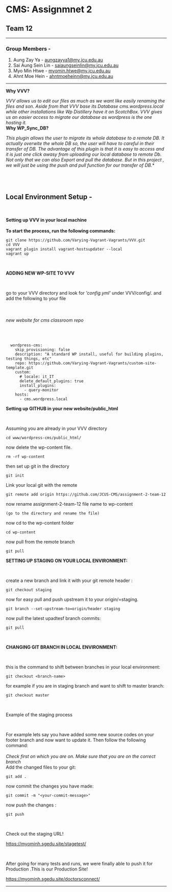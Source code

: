 # CMS: Assignmnet 2
## Team 12

------------------------------------
### Group Members -

1. Aung Zay Ya - aungzayya1@my.jcu.edu.au
2. Sai Aung Sein Lin - saiaungseinlin@my.jcu.edu.au
3. Myo Min Htwe - myomin.htwe@my.jcu.edu.au
4. Ahnt Moe Hein - ahntmoeheinn@my.jcu.edu.au
------------------------------------

**Why VVV?**

*VVV allows us to edit our files as much as we want like easily renaming the files and son. Aside from that VVV base its Database cms.wordpress.local while other installations like Wp Distillery have it on ScotchBox. VVV gives us an easier access to migrate our database as wordpress is the one hosting it.*
<br> 
**Why WP_Sync_DB?**

*This plugin allows the user to migrate its whole database to a remote DB. It actually overwite the whole DB so, the user will have to careful in their transfer of DB. The advantage of this plugin is that it is easy to access and it is just one click awasy from uploading our local database to remote Db. Not only that we can also Export and pull the database. But in this project , we will just be using the push and pull function for our transfer of DB.**

<br/><br/>
## Local Environment Setup -
<br/><br/>
**Setting up VVV in your local machine**
<br/>
<br>
**To start the process, run the following commands:**

```
git clone https://github.com/Varying-Vagrant-Vagrants/VVV.git
cd VVV
vagrant plugin install vagrant-hostsupdater --local
vagrant up
```

<br/>

**ADDING NEW WP-SITE TO VVV**

<br/>

go to your VVV directory and look for _'config.yml'_ under VVV/config/. 
and add the following to your file

<br/>

###### new website for cms classroom repo

<br/>

```
  wordpress-cms:
    skip_provisioning: false
    description: "A standard WP install, useful for building plugins, testing things, etc"
    repo: https://github.com/Varying-Vagrant-Vagrants/custom-site-template.git
    custom:
      # locale: it_IT
      delete_default_plugins: true
      install_plugins:
        - query-monitor
    hosts:
      - cms.wordpress.local
 ```


**Setting up GITHUB in your new website/public_html**

<br/>

Assuming you are already in your VVV directory<br/>
```
cd www/wordpress-cms/public_html/
```

now delete the wp-content file.
```
rm -rf wp-content
```

then set up git in the directory
```
git init
```


Link your local git with the remote<br/>
```
git remote add origin https://github.com/JCUS-CMS/assignment-2-team-12
```

now rename assignment-2-team-12 file name to wp-content<br/>
```
(go to the directory and rename the file)
```
now cd to the wp-content folder <br/>
```
cd wp-content
```
now pull from the remote branch<br/>
```
git pull
```


  
**SETTING UP STAGING ON YOUR LOCAL ENVIRONMENT:**

<br/>

create a new branch and link it with your git remote header <branch>:<br/>
  
```
git checkout staging
```

now for easy pull and push upstream it to your origin/<branch>=staging.<br/>
  
```
git branch --set-upstream-to=origin/header staging
```

now pull the latest upadtesf branch commits:<br/>

```
git pull
```

<br/>

**CHANGING GIT BRANCH IN LOCAL ENVIRONMENT:**

<br/>

this is the command to shift between branches in your local environment:<br/>

```
git checkout <branch-name>
```

for example if you are in staging branch and want to shift to master branch:<br/>

```
git checkout master
```

<br/>

Example of the staging process

<br/>

For example lets say you have added some new source codes on your footer branch and now want to update it.
Then follow the following command:<br/>
<br/>
*Check first on which you are on. Make sure that you are on the correct branch*
<br>
Add the changed files to your git:

```
git add .
```

now commit the changes you have made:<br/>

```
git commit -m "<your-commit-message>"
```

now push the changes :<br/>

```
git push
```


<br/>
  
Check out the staging URL!<br/>

https://myominh.sgedu.site/stagetest/

<br/>

After going for many tests and runs, we were finally able to push it for Production .This is our Production Site!


https://myominh.sgedu.site/doctorsconnect/


------------------------------------
